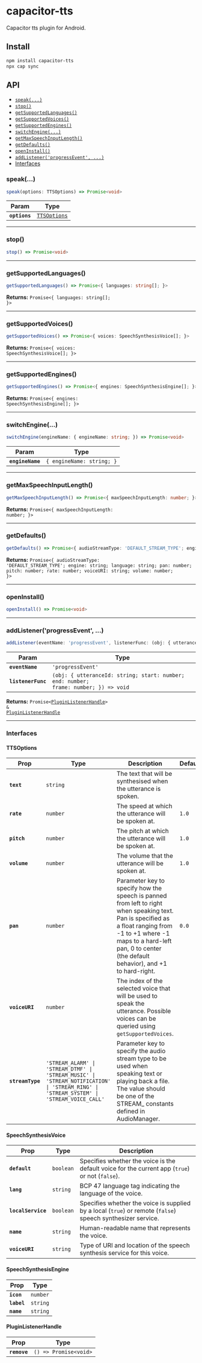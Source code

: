 # capacitor-tts

Capacitor tts plugin for Android.

## Install

```bash
npm install capacitor-tts
npx cap sync
```

## API

<docgen-index>

* [`speak(...)`](#speak)
* [`stop()`](#stop)
* [`getSupportedLanguages()`](#getsupportedlanguages)
* [`getSupportedVoices()`](#getsupportedvoices)
* [`getSupportedEngines()`](#getsupportedengines)
* [`switchEngine(...)`](#switchengine)
* [`getMaxSpeechInputLength()`](#getmaxspeechinputlength)
* [`getDefaults()`](#getdefaults)
* [`openInstall()`](#openinstall)
* [`addListener('progressEvent', ...)`](#addlistenerprogressevent)
* [Interfaces](#interfaces)

</docgen-index>

<docgen-api>
<!--Update the source file JSDoc comments and rerun docgen to update the docs below-->

### speak(...)

```typescript
speak(options: TTSOptions) => Promise<void>
```

| Param         | Type                                              |
| ------------- | ------------------------------------------------- |
| **`options`** | <code><a href="#ttsoptions">TTSOptions</a></code> |

--------------------


### stop()

```typescript
stop() => Promise<void>
```

--------------------


### getSupportedLanguages()

```typescript
getSupportedLanguages() => Promise<{ languages: string[]; }>
```

**Returns:** <code>Promise&lt;{ languages: string[]; }&gt;</code>

--------------------


### getSupportedVoices()

```typescript
getSupportedVoices() => Promise<{ voices: SpeechSynthesisVoice[]; }>
```

**Returns:** <code>Promise&lt;{ voices: SpeechSynthesisVoice[]; }&gt;</code>

--------------------


### getSupportedEngines()

```typescript
getSupportedEngines() => Promise<{ engines: SpeechSynthesisEngine[]; }>
```

**Returns:** <code>Promise&lt;{ engines: SpeechSynthesisEngine[]; }&gt;</code>

--------------------


### switchEngine(...)

```typescript
switchEngine(engineName: { engineName: string; }) => Promise<void>
```

| Param            | Type                                 |
| ---------------- | ------------------------------------ |
| **`engineName`** | <code>{ engineName: string; }</code> |

--------------------


### getMaxSpeechInputLength()

```typescript
getMaxSpeechInputLength() => Promise<{ maxSpeechInputLength: number; }>
```

**Returns:** <code>Promise&lt;{ maxSpeechInputLength: number; }&gt;</code>

--------------------


### getDefaults()

```typescript
getDefaults() => Promise<{ audioStreamType: 'DEFAULT_STREAM_TYPE'; engine: string; language: string; pan: number; pitch: number; rate: number; voiceURI: string; volume: number; }>
```

**Returns:** <code>Promise&lt;{ audioStreamType: 'DEFAULT_STREAM_TYPE'; engine: string; language: string; pan: number; pitch: number; rate: number; voiceURI: string; volume: number; }&gt;</code>

--------------------


### openInstall()

```typescript
openInstall() => Promise<void>
```

--------------------


### addListener('progressEvent', ...)

```typescript
addListener(eventName: 'progressEvent', listenerFunc: (obj: { utteranceId: string; start: number; end: number; frame: number; }) => void) => Promise<PluginListenerHandle> & PluginListenerHandle
```

| Param              | Type                                                                                               |
| ------------------ | -------------------------------------------------------------------------------------------------- |
| **`eventName`**    | <code>'progressEvent'</code>                                                                       |
| **`listenerFunc`** | <code>(obj: { utteranceId: string; start: number; end: number; frame: number; }) =&gt; void</code> |

**Returns:** <code>Promise&lt;<a href="#pluginlistenerhandle">PluginListenerHandle</a>&gt; & <a href="#pluginlistenerhandle">PluginListenerHandle</a></code>

--------------------


### Interfaces


#### TTSOptions

| Prop             | Type                                                                                                                                               | Description                                                                                                                                                                                                                            | Default          |
| ---------------- | -------------------------------------------------------------------------------------------------------------------------------------------------- | -------------------------------------------------------------------------------------------------------------------------------------------------------------------------------------------------------------------------------------- | ---------------- |
| **`text`**       | <code>string</code>                                                                                                                                | The text that will be synthesised when the utterance is spoken.                                                                                                                                                                        |                  |
| **`rate`**       | <code>number</code>                                                                                                                                | The speed at which the utterance will be spoken at.                                                                                                                                                                                    | <code>1.0</code> |
| **`pitch`**      | <code>number</code>                                                                                                                                | The pitch at which the utterance will be spoken at.                                                                                                                                                                                    | <code>1.0</code> |
| **`volume`**     | <code>number</code>                                                                                                                                | The volume that the utterance will be spoken at.                                                                                                                                                                                       | <code>1.0</code> |
| **`pan`**        | <code>number</code>                                                                                                                                | Parameter key to specify how the speech is panned from left to right when speaking text. Pan is specified as a float ranging from -1 to +1 where -1 maps to a hard-left pan, 0 to center (the default behavior), and +1 to hard-right. | <code>0.0</code> |
| **`voiceURI`**   | <code>number</code>                                                                                                                                | The index of the selected voice that will be used to speak the utterance. Possible voices can be queried using `getSupportedVoices`.                                                                                                   |                  |
| **`streamType`** | <code>'STREAM_ALARM' \| 'STREAM_DTMF' \| 'STREAM_MUSIC' \| 'STREAM_NOTIFICATION' \| 'STREAM_RING' \| 'STREAM_SYSTEM' \| 'STREAM_VOICE_CALL'</code> | Parameter key to specify the audio stream type to be used when speaking text or playing back a file. The value should be one of the STREAM_ constants defined in AudioManager.                                                         |                  |


#### SpeechSynthesisVoice

| Prop               | Type                 | Description                                                                                                 |
| ------------------ | -------------------- | ----------------------------------------------------------------------------------------------------------- |
| **`default`**      | <code>boolean</code> | Specifies whether the voice is the default voice for the current app (`true`) or not (`false`).             |
| **`lang`**         | <code>string</code>  | BCP 47 language tag indicating the language of the voice.                                                   |
| **`localService`** | <code>boolean</code> | Specifies whether the voice is supplied by a local (`true`) or remote (`false`) speech synthesizer service. |
| **`name`**         | <code>string</code>  | Human-readable name that represents the voice.                                                              |
| **`voiceURI`**     | <code>string</code>  | Type of URI and location of the speech synthesis service for this voice.                                    |


#### SpeechSynthesisEngine

| Prop        | Type                |
| ----------- | ------------------- |
| **`icon`**  | <code>number</code> |
| **`label`** | <code>string</code> |
| **`name`**  | <code>string</code> |


#### PluginListenerHandle

| Prop         | Type                                      |
| ------------ | ----------------------------------------- |
| **`remove`** | <code>() =&gt; Promise&lt;void&gt;</code> |

</docgen-api>
